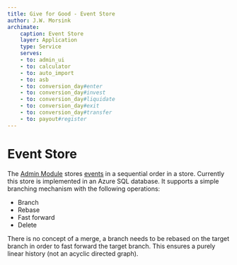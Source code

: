 ```yaml
---
title: Give for Good - Event Store
author: J.W. Morsink
archimate:
    caption: Event Store
    layer: Application
    type: Service
    serves: 
    - to: admin_ui
    - to: calculator
    - to: auto_import
    - to: asb
    - to: conversion_day#enter
    - to: conversion_day#invest
    - to: conversion_day#liquidate
    - to: conversion_day#exit
    - to: conversion_day#transfer
    - to: payout#register
---
```

# Event Store

The [Admin Module](./admin_module) stores [events](./event) in a sequential order in a store. 
Currently this store is implemented in an Azure SQL database.
It supports a simple branching mechanism with the following operations:

* Branch
* Rebase
* Fast forward
* Delete

There is no concept of a merge, a branch needs to be rebased on the target branch in order to fast forward the target branch.
This ensures a purely linear history (not an acyclic directed graph).

